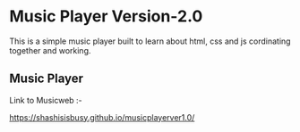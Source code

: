 # Music Player Version-2.0
This is a simple music player built to learn about html, css and js cordinating together and working.


## Music Player

Link to Musicweb :-

https://shashisisbusy.github.io/musicplayerver1.0/
